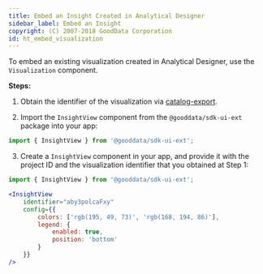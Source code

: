 ```yaml
---
title: Embed an Insight Created in Analytical Designer 
sidebar_label: Embed an Insight
copyright: (C) 2007-2018 GoodData Corporation
id: ht_embed_visualization
---
```


To embed an existing visualization created in Analytical Designer, use the `Visualization` component.

**Steps:**

1. Obtain the identifier of the visualization via [catalog-export](02_start__catalog_export.md).

2. Import the `InsightView` component from the `@gooddata/sdk-ui-ext` package into your app:

```javascript
import { InsightView } from '@gooddata/sdk-ui-ext';
```

3. Create a `InsightView` component in your app, and provide it with the project ID and the visualization identifier that you obtained at Step 1:

```jsx
import { InsightView } from '@gooddata/sdk-ui-ext';

<InsightView
    identifier="aby3polcaFxy"
    config={{
        colors: ['rgb(195, 49, 73)', 'rgb(168, 194, 86)'],
        legend: {
            enabled: true,
            position: 'bottom'
        }
    }}
/>
```
